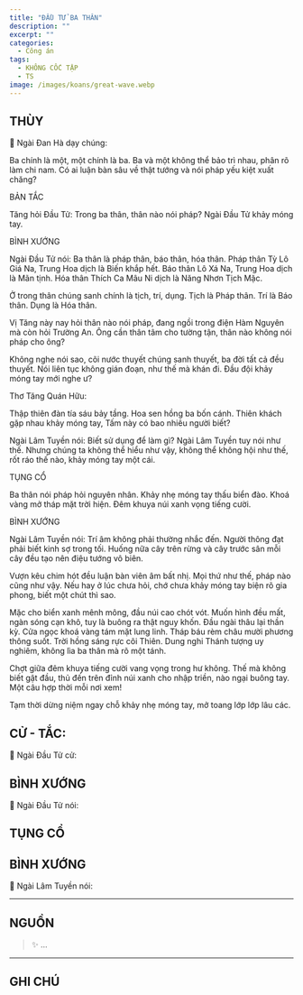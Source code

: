 ```yaml
---
title: "ĐẦU TỬ BA THÂN"
description: ""
excerpt: ""
categories:
  - Công án
tags:
  - KHÔNG CỐC TẬP
  - TS 
image: /images/koans/great-wave.webp
---
```


## THÙY

📢 Ngài Đan Hà dạy chúng:

Ba chính là một, một chính là ba. Ba và một không thể bảo trì nhau, phân rõ làm chi nam. Có ai luận bàn sâu về thật tướng và nói pháp yếu kiệt xuất chăng?

BẢN TẮC

Tăng hỏi Đầu Tử: Trong ba thân, thân nào nói pháp?
Ngài Đầu Tử khảy móng tay.

BÌNH XƯỚNG

Ngài Đầu Tử nói: Ba thân là pháp thân, báo thân, hóa thân.
Pháp thân Tỳ Lô Giá Na, Trung Hoa dịch là Biến khắp hết.
Báo thân Lô Xá Na, Trung Hoa dịch là Mãn tịnh.
Hóa thân Thích Ca Mâu Ni dịch là Năng Nhơn Tịch Mặc.

Ở trong thân chúng sanh chính là tịch, trí, dụng. Tịch là Pháp thân. Trí là Báo thân. Dụng là Hóa thân.

Vị Tăng này nay hỏi thân nào nói pháp, đang ngồi trong điện Hàm Nguyên mà còn hỏi Trường An. Ông cần thân tâm cho tường tận, thân nào không nói pháp cho ông?

Không nghe nói sao, cõi nước thuyết chúng sanh thuyết, ba đời tất cả đều thuyết. Nói liên tục không gián đoạn, như thế mà khán đi. Đầu đội khảy móng tay mới nghe ư?

Thơ Tăng Quán Hữu:

Thập thiên đàn tía sáu bảy tầng.
Hoa sen hồng ba bốn cánh.
Thiên khách gặp nhau khảy móng tay,
Tấm này có bao nhiêu người biết?

Ngài Lâm Tuyền nói: Biết sử dụng để làm gì?
Ngài Lâm Tuyền tuy nói như thế. Nhưng chúng ta không thể hiểu như vậy, không thể không hội như thế, rốt ráo thế nào, khảy móng tay một cái.

TỤNG CỔ

Ba thân nói pháp hỏi nguyên nhân.
Khảy nhẹ móng tay thấu biển đào.
Khoá vàng mở tháp mặt trời hiện.
Đêm khuya núi xanh vọng tiếng cười.

BÌNH XƯỚNG

Ngài Lâm Tuyền nói: Trí âm không phải thường nhắc đến. Người thông đạt phải biết kinh sợ trong tối. Huống nữa cây trên rừng và cây trước sân mỗi cây đều tạo nên điệu tướng vô biên.

Vượn kêu chim hót đều luận bàn viên âm bất nhị. Mọi thứ như thế, pháp nào cũng như vậy. Nếu hay ở lúc chưa hỏi, chớ chưa khảy móng tay biện rõ gia phong, biết một chút thì sao.

Mặc cho biển xanh mênh mông, đầu núi cao chót vót. Muốn hình đều mất, ngàn sóng cạn khô, tuy là buông ra thật nguy khốn. Đầu ngài thâu lại thần kỳ. Cửa ngọc khoá vàng tám mặt lung linh. Tháp báu rèm châu mười phương thông suốt. Trời hồng sáng rực cõi Thiên. Dung nghi Thánh tượng uy nghiêm, không lìa ba thân mà rõ một tánh.

Chợt giữa đêm khuya tiếng cười vang vọng trong hư không. Thế mà không biết gật đầu, thủ đến trên đỉnh núi xanh cho nhập triền, nào ngại buông tay. Một câu hợp thời mỗi nơi xem!

Tạm thời dừng niệm ngay chỗ khảy nhẹ móng tay, mở toang lớp lớp lâu các.

## CỬ - TẮC:

📢 Ngài Đầu Tử cử:

> 

## BÌNH XƯỚNG

📢 Ngài Đầu Tử nói:


## TỤNG CỔ

<blockquote>

</blockquote>

## BÌNH XƯỚNG

📢 Ngài Lâm Tuyền nói:



<hr class="blog-rule" />

## NGUỒN

> ✨ ...

<hr class="blog-rule" />

## GHI CHÚ

[^1]: ⭐️ <a href="/masters/Baizhang-Huaihai" target="_blank">🔗 TS </a>



